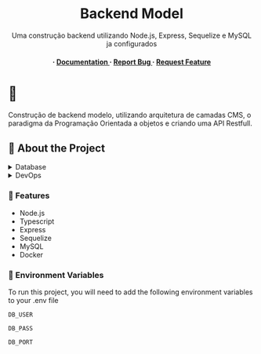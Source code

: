 <div align='center'>

<h1>Backend Model</h1>
<p>Uma construção backend utilizando Node.js, Express, Sequelize e MySQL ja configurados</p>

<h4> <span> · </span> <a href="https://github.com/gabgaleski/mybackend-model/blob/master/README.md"> Documentation </a> <span> · </span> <a href="https://github.com/gabgaleski/mybackend-model/issues"> Report Bug </a> <span> · </span> <a href="https://github.com/gabgaleski/mybackend-model/issues"> Request Feature </a> </h4>


</div>

# :notebook_with_decorative_cover: 
Construção de backend modelo, utilizando arquitetura de camadas CMS, o paradigma da Programação Orientada a objetos e criando uma API Restfull.


## :star2: About the Project
<details> <summary>Database</summary> <ul>
<li><a href="">MySQL</a></li>
</ul> </details>
<details> <summary>DevOps</summary> <ul>
<li><a href="">Docker Compose</a></li>
</ul> </details>

### :dart: Features
- Node.js
- Typescript
- Express
- Sequelize
- MySQL
- Docker



### :key: Environment Variables
To run this project, you will need to add the following environment variables to your .env file

`DB_USER`

`DB_PASS`

`DB_PORT`
